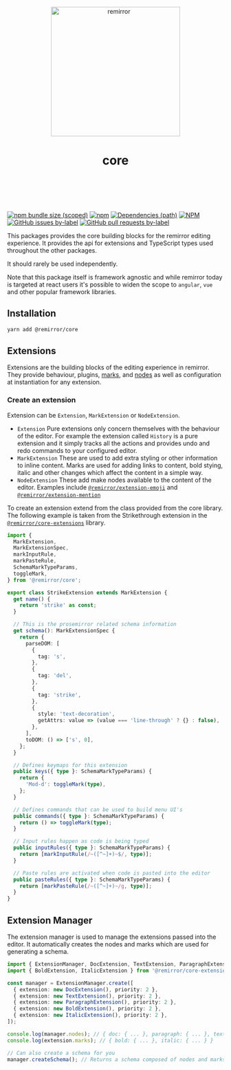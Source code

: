 <div align="center">
	<br />
	<div align="center">
		<img width="300" src="https://cdn.jsdelivr.net/gh/ifiokjr/remirror/support/assets/logo-icon.svg" alt="remirror" />
    <h1 align="center">core</h1>
	</div>
    <br />
    <br />
    <br />
    <br />
</div>

[![npm bundle size (scoped)](https://img.shields.io/bundlephobia/minzip/@remirror/core.svg?style=for-the-badge)](https://bundlephobia.com/result?p=@remirror/core) [![npm](https://img.shields.io/npm/dm/@remirror/core.svg?style=for-the-badge&logo=npm)](https://www.npmjs.com/package/@remirror/core) [![Dependencies (path)](https://img.shields.io/david/ifiokjr/remirror.svg?logo=npm&path=@remirror%2Fcore&style=for-the-badge)](https://github.com/ifiokjr/remirror/blob/master/@remirror/core/package.json) [![NPM](https://img.shields.io/npm/l/@remirror/core.svg?style=for-the-badge)](https://github.com/ifiokjr/remirror/blob/master/LICENSE) [![GitHub issues by-label](https://img.shields.io/github/issues/ifiokjr/remirror/@remirror/core.svg?label=Open%20Issues&logo=github&style=for-the-badge)](https://github.com/ifiokjr/remirror/issues?utf8=%E2%9C%93&q=is%3Aissue+is%3Aopen+sort%3Aupdated-desc+label%3A%40remirror%2Fcore) [![GitHub pull requests by-label](https://img.shields.io/github/issues-pr/ifiokjr/remirror/@remirror/core.svg?label=Open%20Pull%20Requests&logo=github&style=for-the-badge)](https://github.com/ifiokjr/remirror/pulls?utf8=%E2%9C%93&q=is%3Apr+is%3Aopen+sort%3Aupdated-desc+label%3A%40remirror%2Fcore)

This packages provides the core building blocks for the remirror editing experience. It provides the api for extensions and TypeScript types used throughout the other packages.

It should rarely be used independently.

Note that this package itself is framework agnostic and while remirror today is targeted at react users it's possible to widen the scope to `angular`, `vue` and other popular framework libraries.

## Installation

```bash
yarn add @remirror/core
```

## Extensions

Extensions are the building blocks of the editing experience in remirror. They provide behaviour, plugins, [marks](https://prosemirror.net/docs/guide/#schema.marks), and [nodes](https://prosemirror.net/docs/guide/#schema.node_types) as well as configuration at instantiation for any extension.

### Create an extension

Extension can be `Extension`, `MarkExtension` or `NodeExtension`.

- `Extension` Pure extensions only concern themselves with the behaviour of the editor. For example the extension called `History` is a pure extension and it simply tracks all the actions and provides undo and redo commands to your configured editor.
- `MarkExtension` These are used to add extra styling or other information to inline content. Marks are used for adding links to content, bold stying, italic and other changes which affect the content in a simple way.
- `NodeExtension` These add make nodes available to the content of the editor. Examples include [`@remirror/extension-emoji`](../extension-emoji) and [`@remirror/extension-mention`](../extension-mention)

To create an extension extend from the class provided from the core library. The following example is taken from the Strikethrough extension in the [`@remirror/core-extensions`](../core-extensions) library.

```ts
import {
  MarkExtension,
  MarkExtensionSpec,
  markInputRule,
  markPasteRule,
  SchemaMarkTypeParams,
  toggleMark,
} from '@remirror/core';

export class StrikeExtension extends MarkExtension {
  get name() {
    return 'strike' as const;
  }

  // This is the prosemirror related schema information
  get schema(): MarkExtensionSpec {
    return {
      parseDOM: [
        {
          tag: 's',
        },
        {
          tag: 'del',
        },
        {
          tag: 'strike',
        },
        {
          style: 'text-decoration',
          getAttrs: value => (value === 'line-through' ? {} : false),
        },
      ],
      toDOM: () => ['s', 0],
    };
  }

  // Defines keymaps for this extension
  public keys({ type }: SchemaMarkTypeParams) {
    return {
      'Mod-d': toggleMark(type),
    };
  }

  // Defines commands that can be used to build menu UI's
  public commands({ type }: SchemaMarkTypeParams) {
    return () => toggleMark(type);
  }

  // Input rules happen as code is being typed
  public inputRules({ type }: SchemaMarkTypeParams) {
    return [markInputRule(/~([^~]+)~$/, type)];
  }

  // Paste rules are activated when code is pasted into the editor
  public pasteRules({ type }: SchemaMarkTypeParams) {
    return [markPasteRule(/~([^~]+)~/g, type)];
  }
}
```

## Extension Manager

The extension manager is used to manage the extensions passed into the editor. It automatically creates the nodes and marks which are used for generating a schema.

```ts
import { ExtensionManager, DocExtension, TextExtension, ParagraphExtension } from '@remirror/core';
import { BoldExtension, ItalicExtension } from '@remirror/core-extensions';

const manager = ExtensionManager.create([
  { extension: new DocExtension(), priority: 2 },
  { extension: new TextExtension(), priority: 2 },
  { extension: new ParagraphExtension(), priority: 2 },
  { extension: new BoldExtension(), priority: 2 },
  { extension: new ItalicExtension(), priority: 2 },
]);

console.log(manager.nodes); // { doc: { ... }, paragraph: { ... }, text: { ... } }
console.log(extension.marks); // { bold: { ... }, italic: { ... } }

// Can also create a schema for you
manager.createSchema(); // Returns a schema composed of nodes and marks in the extensions provided
```
